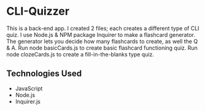 # CLI-Quizzer
This is a back-end app. I created 2 files; each creates a different type of CLI quiz. I use Node.js & NPM package Inquirer to make a flashcard generator. The generator lets you decide how many flashcards to create, as well the Q & A. Run node basicCards.js to create basic flashcard functioning quiz. Run node clozeCards.js to create a fill-in-the-blanks type quiz.
  
## Technologies Used
* JavaScript
* Node.js
* Inquirer.js

